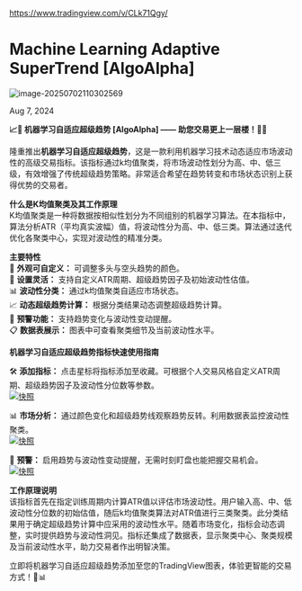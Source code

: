 https://www.tradingview.com/v/CLk71Qgy/

# Machine Learning Adaptive SuperTrend [AlgoAlpha]



![image-20250702110302569](https://pkuxiaohou.oss-cn-beijing.aliyuncs.com/img/202507021103690.png)

Aug 7, 2024

**📈🤖 机器学习自适应超级趋势 [AlgoAlpha] —— 助您交易更上一层楼！🚀✨**

隆重推出**机器学习自适应超级趋势**，这是一款利用机器学习技术动态适应市场波动性的高级交易指标。该指标通过k均值聚类，将市场波动性划分为高、中、低三级，有效增强了传统超级趋势策略。非常适合希望在趋势转变和市场状态识别上获得优势的交易者。

**什么是K均值聚类及其工作原理**  
K均值聚类是一种将数据按相似性划分为不同组别的机器学习算法。在本指标中，算法分析ATR（平均真实波幅）值，将波动性分为高、中、低三类。算法通过迭代优化各聚类中心，实现对波动性的精准分类。

**主要特性**  
🎨 **外观可自定义：** 可调整多头与空头趋势的颜色。  
🔧 **设置灵活：** 支持自定义ATR周期、超级趋势因子及初始波动性估值。  
📊 **波动性分类：** 通过k均值聚类自适应市场状态。  
📈 **动态超级趋势计算：** 根据分类结果动态调整超级趋势计算。  
🔔 **预警功能：** 支持趋势变化与波动性变动提醒。  
📋 **数据表展示：** 图表中可查看聚类细节及当前波动性水平。

**机器学习自适应超级趋势指标快速使用指南**

🛠 **添加指标：** 点击星标将指标添加至收藏。可根据个人交易风格自定义ATR周期、超级趋势因子及波动性分位数等参数。  
[![快照](https://www.tradingview.com/x/Jnxj3v93/)](https://www.tradingview.com/x/Jnxj3v93/)

📊 **市场分析：** 通过颜色变化和超级趋势线观察趋势反转。利用数据表监控波动性聚类。  
[![快照](https://www.tradingview.com/x/QGOE5sHj/)](https://www.tradingview.com/x/QGOE5sHj/)

🔔 **预警：** 启用趋势与波动性变动提醒，无需时刻盯盘也能把握交易机会。  
[![快照](https://www.tradingview.com/x/OrAjPaqh/)](https://www.tradingview.com/x/OrAjPaqh/)

**工作原理说明**  
该指标首先在指定训练周期内计算ATR值以评估市场波动性。用户输入高、中、低波动性分位数的初始估值，随后k均值聚类算法对ATR值进行三类聚类。此分类结果用于确定超级趋势计算中应采用的波动性水平。随着市场变化，指标会动态调整，实时提供趋势与波动性洞见。指标还集成了数据表，显示聚类中心、聚类规模及当前波动性水平，助力交易者作出明智决策。

立即将机器学习自适应超级趋势添加至您的TradingView图表，体验更智能的交易方式！🌟📊